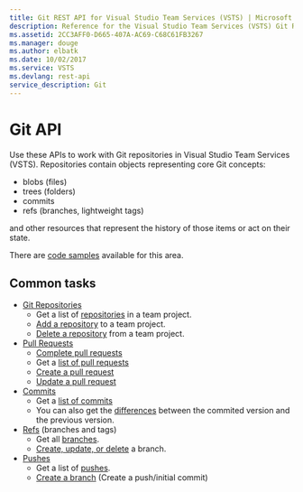 ```yaml
---
title: Git REST API for Visual Studio Team Services (VSTS) | Microsoft Docs
description: Reference for the Visual Studio Team Services (VSTS) Git REST API
ms.assetid: 2CC3AFF0-D665-407A-AC69-C68C61FB3267
ms.manager: douge
ms.author: elbatk
ms.date: 10/02/2017
ms.service: VSTS
ms.devlang: rest-api
service_description: Git
---
```


# Git API
Use these APIs to work with Git repositories in Visual Studio Team Services (VSTS).
Repositories contain objects representing core Git concepts:

- blobs (files)
- trees (folders)
- commits
- refs (branches, lightweight tags)

and other resources that represent the history of those items or act on their state.

There are [code samples](https://github.com/Microsoft/vsts-dotnet-samples/blob/master/ClientLibrary/Snippets/Microsoft.TeamServices.Samples.Client/Git) available for this area.

## Common tasks

* [Git Repositories](./repositories.md)
    * Get a list of [repositories](./repositories/list.md) in a team project.
    * [Add a repository](./repositories/create.md) to a team project.
    * [Delete a repository](./repositories/delete.md) from a team project.
* [Pull Requests](./pullrequests.md)
    * [Complete pull requests](./pullrequests/create.md)
    * Get a [list of pull requests](./pullrequests/getpullrequestsbyproject.md)
    * [Create a pull request](./pullrequests/create.md)
    * [Update a pull request](./pullrequests/update.md)
* [Commits](./commits.md)
    * Get a [list of commits](./commits/list.md)
    * You can also get the [differences](./diffs.md) between the commited version and the previous version.
* [Refs](./refs.md) (branches and tags)
    * Get all [branches](./refs/list.md).
    * [Create, update, or delete](./refs/update.md) a branch.
* [Pushes](./pushes.md)
    * Get a list of [pushes](./pushes/list.md).
    * [Create a branch](./pushes/create.md) (Create a push/initial commit)